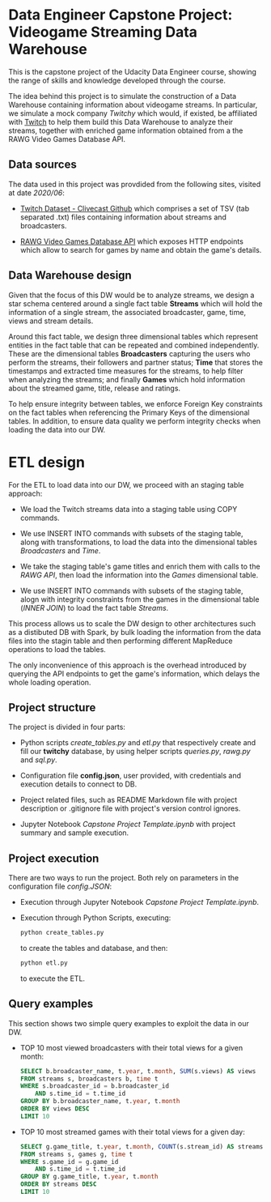 # Data Engineer Capstone Project: Videogame Streaming Data Warehouse

This is the capstone project of the Udacity Data Engineer course, showing the
range of skills and knowledge developed through the course.

The idea behind this project is to simulate the construction of a Data
Warehouse containing information about videogame streams. In particular, we
simulate a mock company *Twitchy* which would, if existed, be affiliated with
[Twitch](http://twitch.tv/) to help them build this Data Warehouse to analyze
their streams, together with enriched game information obtained from a the RAWG
Video Games Database API.

## Data sources

The data used in this project was provdided from the following sites, visited
at date *2020/06*:

- [Twitch Dataset - Clivecast Github](https://clivecast.github.io/) which
    comprises a set of TSV (tab separated .txt) files containing information
    about streams and broadcasters.

- [RAWG Video Games Database API](https://rawg.io/apidocs) which exposes HTTP
    endpoints which allow to search for games by name and obtain the game's
    details.

## Data Warehouse design

Given that the focus of this DW would be to analyze streams, we design a star
schema centered around a single fact table **Streams** which will hold the
information of a single stream, the associated broadcaster, game, time, views
and stream details.

Around this fact table, we design three dimensional tables which represent
entities in the fact table that can be repeated and combined independently.
These are the dimensional tables **Broadcasters** capturing the users who
perform the streams, their followers and partner status; **Time** that stores
the timestamps and extracted time measures for the streams, to help filter when
analyzing the streams; and finally **Games** which hold information about the
streamed game, title, release and ratings.

To help ensure integrity between tables, we enforce Foreign Key constraints on
the fact tables when referencing the Primary Keys of the dimensional tables.
In addition, to ensure data quality we perform integrity checks when loading
the data into our DW.

# ETL design

For the ETL to load data into our DW, we proceed with an staging table approach:

- We load the Twitch streams data into a staging table using COPY commands.

- We use INSERT INTO commands with subsets of the staging table, along with
    transformations, to load the data into the dimensional tables
    *Broadcasters* and *Time*.

- We take the staging table's game titles and enrich them with calls to the
    *RAWG API*, then load the information into the *Games* dimensional table.

- We use INSERT INTO commands with subsets of the staging table, alogn with
    integrity constraints from the games in the dimensional table (*INNER JOIN*)
    to load the fact table *Streams*.

This process allows us to scale the DW design to other architectures such as
a distibuted DB with Spark, by bulk loading the information from the data files
into the stagin table and then performing different MapReduce operations to
load the tables.

The only inconvenience of this approach is the overhead introduced by querying
the API endpoints to get the game's information, which delays the whole loading
operation.

## Project structure

The project is divided in four parts:

- Python scripts *create_tables.py* and *etl.py* that respectively create and
    fill our **twitchy** database, by using helper scripts *queries.py*,
    *rawg.py* and *sql.py*.

- Configuration file **config.json**, user provided, with credentials and
    execution details to connect to DB.

- Project related files, such as README Markdown file with project description
    or .gitignore file with project's version control ignores.

- Jupyter Notebook *Capstone Project Template.ipynb* with project summary and sample
    execution.

## Project execution

There are two ways to run the project. Both rely on parameters in the
configuration file *config.JSON*:

- Execution through Jupyter Notebook *Capstone Project Template.ipynb*.

- Execution through Python Scripts, executing:
    ```bash
    python create_tables.py
    ```
    to create the tables and database, and then:
    ```bash
    python etl.py
    ```
    to execute the ETL.

## Query examples

This section shows two simple query examples to exploit the data in our DW.

- TOP 10 most viewed broadcasters with their total views for a given
    month:
    ```sql
    SELECT b.broadcaster_name, t.year, t.month, SUM(s.views) AS views
    FROM streams s, broadcasters b, time t
    WHERE s.broadcaster_id = b.broadcaster_id
        AND s.time_id = t.time_id
    GROUP BY b.broadcaster_name, t.year, t.month
    ORDER BY views DESC
    LIMIT 10
    ```

- TOP 10 most streamed games with their total views for a given
    day:
    ```sql
    SELECT g.game_title, t.year, t.month, COUNT(s.stream_id) AS streams
    FROM streams s, games g, time t
    WHERE s.game_id = g.game_id
        AND s.time_id = t.time_id
    GROUP BY g.game_title, t.year, t.month
    ORDER BY streams DESC
    LIMIT 10
    ```
